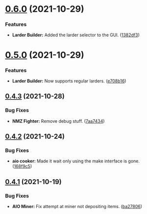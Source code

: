 # [0.6.0](https://github.com/Torwent/FreeWaspBots/compare/v0.5.0...v0.6.0) (2021-10-29)


### Features

* **Larder Builder:** Added the larder selector to the GUI. ([1382df3](https://github.com/Torwent/FreeWaspBots/commit/1382df3303e36b195ffd89283dccaa880e2ac0cb))



# [0.5.0](https://github.com/Torwent/FreeWaspBots/compare/v0.4.3...v0.5.0) (2021-10-29)


### Features

* **Larder Builder:** Now supports regular larders. ([e708b16](https://github.com/Torwent/FreeWaspBots/commit/e708b163774ebc9cb4f530c8097162aac45b551c))



## [0.4.3](https://github.com/Torwent/FreeWaspBots/compare/v0.4.2...v0.4.3) (2021-10-28)


### Bug Fixes

* **NMZ Fighter:** Remove debug stuff. ([7aa7434](https://github.com/Torwent/FreeWaspBots/commit/7aa7434c26a512a88e7669053aa0e4a5780e76ab))



## [0.4.2](https://github.com/Torwent/FreeWaspBots/compare/v0.4.1...v0.4.2) (2021-10-24)


### Bug Fixes

* **aio cooker:** Made it wait only using the make interface is gone. ([168f9c5](https://github.com/Torwent/FreeWaspBots/commit/168f9c57b955c1b30d285d553e56972b24e7152e))



## [0.4.1](https://github.com/Torwent/FreeWaspBots/compare/v0.4.0...v0.4.1) (2021-10-19)


### Bug Fixes

* **AIO Miner:** Fix attempt at miner not depositing items. ([ba27806](https://github.com/Torwent/FreeWaspBots/commit/ba27806ce80c7ed448d402cf688ac249618f6ee1))



